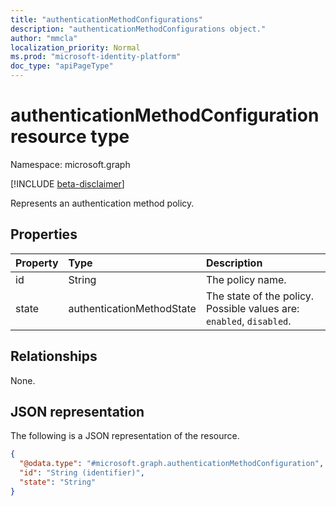 ```yaml
---
title: "authenticationMethodConfigurations"
description: "authenticationMethodConfigurations object."
author: "mmcla"
localization_priority: Normal
ms.prod: "microsoft-identity-platform"
doc_type: "apiPageType"
---
```


# authenticationMethodConfiguration resource type
Namespace: microsoft.graph

[!INCLUDE [beta-disclaimer](../../includes/beta-disclaimer.md)]

Represents an authentication method policy.

## Properties
|Property|Type|Description|
|:---|:---|:---|
|id|String|The policy name.|
|state|authenticationMethodState|The state of the policy. Possible values are: `enabled`, `disabled`.|

## Relationships
None.

## JSON representation
The following is a JSON representation of the resource.
<!-- {
  "blockType": "resource",
  "keyProperty": "id",
  "@odata.type": "microsoft.graph.authenticationMethodConfiguration",
  "openType": false
}
-->
``` json
{
  "@odata.type": "#microsoft.graph.authenticationMethodConfiguration",
  "id": "String (identifier)",
  "state": "String"
}
```
